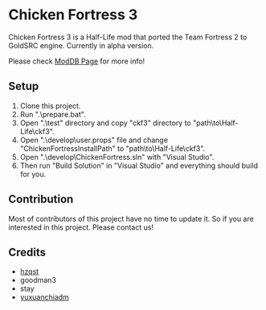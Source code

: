 # Chicken Fortress 3

Chicken Fortress 3 is a Half-Life mod that ported the Team Fortress 2 to GoldSRC engine. Currently in alpha version.

Please check [ModDB Page](https://www.moddb.com/mods/chicken-fortress-3) for more info!

## Setup

1. Clone this project.
2. Run ".\prepare.bat".
3. Open ".\test\" directory and copy "ckf3" directory to "path\to\Half-Life\ckf3".
4. Open ".\develop\user.props" file and change "ChickenFortressInstallPath" to "path\to\Half-Life\ckf3".
5. Open ".\develop\ChickenFortress.sln" with "Visual Studio".
6. Then run "Build Solution" in "Visual Studio" and everything should build for you.

## Contribution

Most of contributors of this project have no time to update it. So if you are interested in this project. Please contact us!

## Credits

- [hzqst](https://github.com/hzqst)
- goodman3
- stay
- [yuxuanchiadm](https://github.com/yuxuanchiadm)
